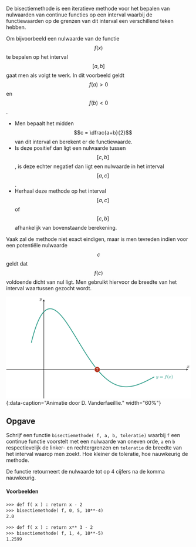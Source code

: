 De bisectiemethode is een iteratieve methode voor het bepalen van nulwaarden van continue functies op een interval waarbij de functiewaarden op de grenzen van dit interval een verschillend teken hebben.

Om bijvoorbeeld een nulwaarde van de functie $$f(x)$$ te bepalen op het interval $$[a,b]$$ gaat men als volgt te werk. In dit voorbeeld geldt $$f(a) > 0$$ en $$f(b) <0$$.

- Men bepaalt het midden $$c = \dfrac{a+b}{2}$$ van dit interval en berekent er de functiewaarde. 
- Is deze positief dan ligt een nulwaarde tussen $$[c,b]$$, is deze echter negatief dan ligt een nulwaarde in het interval $$[a,c]$$.
- Herhaal deze methode op het interval $$[a,c]$$ of $$[c,b]$$ afhankelijk van bovenstaande berekening.

Vaak zal de methode niet exact eindigen, maar is men tevreden indien voor een potentiële nulwaarde $$c$$ geldt dat $$f(c)$$ voldoende dicht van nul ligt. Men gebruikt hiervoor de breedte van het interval waartussen gezocht wordt.

![Bisectiemethode](media/animation.gif "De bisectiemethode"){:data-caption="Animatie door D. Vanderfaeillie." width="60%"}

## Opgave

Schrijf een functie `bisectiemethode( f, a, b, toleratie)` waarbij `f` een continue functie voorstelt met een nulwaarde van oneven orde, `a` en `b` respectievelijk de linker- en rechtergrenzen en `toleratie` de breedte van het interval waarop men zoekt. Hoe kleiner de toleratie, hoe nauwkeurig de methode.

De functie retourneert de nulwaarde tot op 4 cijfers na de komma nauwkeurig.

#### Voorbeelden
```
>>> def f( x ) : return x - 2
>>> bisectiemethode( f, 0, 5, 10**-4)
2.0
```

```
>>> def f( x ) : return x** 3 - 2
>>> bisectiemethode( f, 1, 4, 10**-5)
1.2599
```